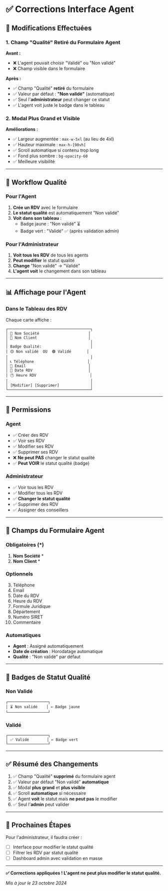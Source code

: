 # ✅ Corrections Interface Agent

## 🔧 Modifications Effectuées

### 1. Champ "Qualité" Retiré du Formulaire Agent

**Avant :**
- ❌ L'agent pouvait choisir "Validé" ou "Non validé"
- ❌ Champ visible dans le formulaire

**Après :**
- ✅ Champ "Qualité" **retiré** du formulaire
- ✅ Valeur par défaut : **"Non validé"** (automatique)
- ✅ Seul l'**administrateur** peut changer ce statut
- ✅ L'agent voit juste le badge dans le tableau

### 2. Modal Plus Grand et Visible

**Améliorations :**
- ✅ Largeur augmentée : `max-w-5xl` (au lieu de 4xl)
- ✅ Hauteur maximale : `max-h-[90vh]`
- ✅ Scroll automatique si contenu trop long
- ✅ Fond plus sombre : `bg-opacity-60`
- ✅ Meilleure visibilité

---

## 🎯 Workflow Qualité

### Pour l'Agent

1. **Crée un RDV** avec le formulaire
2. **Le statut qualité** est automatiquement "Non validé"
3. **Voit dans son tableau** :
   - Badge jaune : "Non validé" ⏳
   - Badge vert : "Validé" ✅ (après validation admin)

### Pour l'Administrateur

1. **Voit tous les RDV** de tous les agents
2. **Peut modifier** le statut qualité
3. **Change** "Non validé" → "Validé"
4. **L'agent voit** le changement dans son tableau

---

## 📊 Affichage pour l'Agent

### Dans le Tableau des RDV

Chaque carte affiche :

```
┌─────────────────────────────────────┐
│ 🏢 Nom Société                      │
│ 👤 Nom Client                       │
│                                     │
│ Badge Qualité:                      │
│ 🟡 Non validé  OU  🟢 Validé       │
│                                     │
│ 📞 Téléphone                        │
│ 📧 Email                            │
│ 📅 Date RDV                         │
│ 🕐 Heure RDV                        │
│                                     │
│ [Modifier] [Supprimer]              │
└─────────────────────────────────────┘
```

---

## 🔐 Permissions

### Agent
- ✅ Créer des RDV
- ✅ Voir ses RDV
- ✅ Modifier ses RDV
- ✅ Supprimer ses RDV
- ❌ **Ne peut PAS** changer le statut qualité
- ✅ **Peut VOIR** le statut qualité (badge)

### Administrateur
- ✅ Voir tous les RDV
- ✅ Modifier tous les RDV
- ✅ **Changer le statut qualité**
- ✅ Supprimer des RDV
- ✅ Assigner des conseillers

---

## 📝 Champs du Formulaire Agent

### Obligatoires (*)
1. **Nom Société** *
2. **Nom Client** *

### Optionnels
3. Téléphone
4. Email
5. Date du RDV
6. Heure du RDV
7. Formule Juridique
8. Département
9. Numéro SIRET
10. Commentaire

### Automatiques
- **Agent** : Assigné automatiquement
- **Date de création** : Horodatage automatique
- **Qualité** : "Non validé" par défaut

---

## 🎨 Badges de Statut Qualité

### Non Validé
```
┌──────────────────┐
│ ⏳ Non validé    │ ← Badge jaune
└──────────────────┘
```

### Validé
```
┌──────────────────┐
│ ✅ Validé        │ ← Badge vert
└──────────────────┘
```

---

## ✅ Résumé des Changements

1. ✅ Champ "Qualité" **supprimé** du formulaire agent
2. ✅ Valeur par défaut "Non validé" **automatique**
3. ✅ Modal **plus grand** et **plus visible**
4. ✅ Scroll **automatique** si nécessaire
5. ✅ Agent **voit** le statut mais **ne peut pas** le modifier
6. ✅ Seul l'**admin** peut valider

---

## 🚀 Prochaines Étapes

Pour l'administrateur, il faudra créer :
- [ ] Interface pour modifier le statut qualité
- [ ] Filtrer les RDV par statut qualité
- [ ] Dashboard admin avec validation en masse

---

**✅ Corrections appliquées ! L'agent ne peut plus modifier le statut qualité.**

*Mis à jour le 23 octobre 2024*
